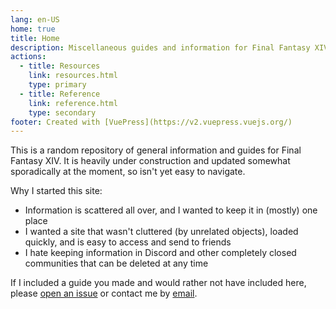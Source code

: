 ```yaml
---
lang: en-US
home: true
title: Home
description: Miscellaneous guides and information for Final Fantasy XIV.
actions:
  - title: Resources
    link: resources.html
    type: primary
  - title: Reference
    link: reference.html
    type: secondary
footer: Created with [VuePress](https://v2.vuepress.vuejs.org/)
---
```


This is a random repository of general information and guides for Final Fantasy XIV. It is heavily under construction and updated somewhat sporadically at the moment, so isn't yet easy to navigate.

Why I started this site:

- Information is scattered all over, and I wanted to keep it in (mostly) one place
- I wanted a site that wasn't cluttered (by unrelated objects), loaded quickly, and is easy to access and send to friends
- I hate keeping information in Discord and other completely closed communities that can be deleted at any time

If I included a guide you made and would rather not have included here, please [open an issue](https://github.com/tetraja/xiv/issues) or contact me by [email](tetraja.keeob@aleeas.com
).
